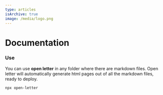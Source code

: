 ```yaml
---
type: articles
isArchive: true
image: /media/logo.png
---
```


# Documentation

### Use

You can use **open letter** in any folder where there are markdown files. Open letter will automatically generate html pages out of all the markdown files, ready to deploy.

```bash
npx open-letter
```

